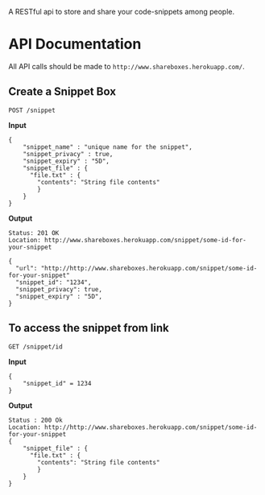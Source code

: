 A RESTful api to store and share your code-snippets among people.


# API Documentation

All API calls should be made to `http://www.shareboxes.herokuapp.com/`.

## Create a Snippet Box

`POST /snippet`

**Input**

```
{
    "snippet_name" : "unique name for the snippet",
    "snippet_privacy" : true, 
    "snippet_expiry" : "5D",  
    "snippet_file" : {
      "file.txt" : {
        "contents": "String file contents"
        }
    }
}
```

**Output**

```
Status: 201 OK
Location: http://www.shareboxes.herokuapp.com/snippet/some-id-for-your-snippet

{
  "url": "http://http://www.shareboxes.herokuapp.com/snippet/some-id-for-your-snippet"
  "snippet_id": "1234",
  "snippet_privacy": true,
  "snippet_expiry" : "5D",
}
```

## To access the snippet from link

`GET /snippet/id`

**Input**
``` 
{
    "snippet_id" = 1234
}
```

**Output**
```
Status : 200 Ok
Location: http://http://www.shareboxes.herokuapp.com/snippet/some-id-for-your-snippet
{
    "snippet_file" : {
      "file.txt" : {
        "contents": "String file contents"
        }
    }
}
            
            
